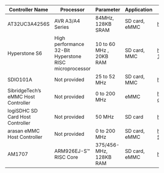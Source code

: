 | Controller Name  | Processor | Parameter | Application | link |
| ------------- | ------------- | ------------- | ------------- | ------------- |
| AT32UC3A4256S  | AVR A3/A4 Series  | 84MHz, 128KB SRAM | SD card, eMMC | https://www.microchip.com/wwwproducts/en/AT32uc3a4256s |
| Hyperstone S6 | High performance 32-Bit Hyperstone RISC microprocessor  | 10 to 60 MHz , 20KB RAM | SD card, MMC | https://www.hyperstone.com/en/SD-MMC-Controller-NAND-Flash-S6-1901.html |
| SDIO101A | Not provided  | 25 to 52 MHz  | SD card, MMC | https://www.nxp.com/docs/en/data-sheet/SDIO101A.pdf |
| SibridgeTech’s eMMC Host Controller | Not provided  | 0 to 200 MHz  | eMMC | https://www.microsemi.com/document-portal/doc_view/135102-emmc-host-controller |
| logiSDHC SD Card Host Controller | Not provided  | 50 MHz  | SD card | https://www.logicbricks.com/Documentation/Datasheets/IP/logiSDHC_hds.pdf |
| arasan eMMC Host Controller | Not provided  | 0 to 200 MHz  | SD card, eMMC | https://www.arasan.com/wp-content/uploads/2016/05/eMMC-5-1-Total-Solution_Rev-1-31-3.pdf |
| AM1707  | ARM926EJ-S™ RISC Core  | 375/456-MHz, 128KB RAM | SD card, eMMC | https://www.mouser.com/catalog/specsheets/texas%20instruments_am1707.pdf |

